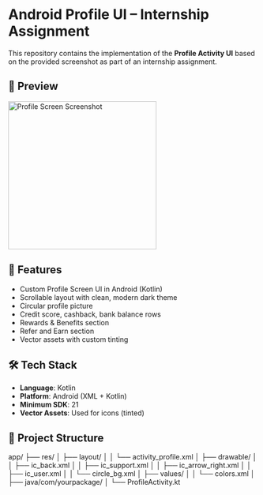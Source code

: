 # Android Profile UI – Internship Assignment

This repository contains the implementation of the **Profile Activity UI** based on the provided screenshot as part of an internship assignment.

## 📱 Preview

<img src="screenshots/screen1.jpg" width="300" alt="Profile Screen Screenshot" />

## 🚀 Features

- Custom Profile Screen UI in Android (Kotlin)
- Scrollable layout with clean, modern dark theme
- Circular profile picture
- Credit score, cashback, bank balance rows
- Rewards & Benefits section
- Refer and Earn section
- Vector assets with custom tinting

## 🛠 Tech Stack

- **Language**: Kotlin
- **Platform**: Android (XML + Kotlin)
- **Minimum SDK**: 21
- **Vector Assets**: Used for icons (tinted)

## 📂 Project Structure

app/
├── res/
│ ├── layout/
│ │ └── activity_profile.xml
│ ├── drawable/
│ │ ├── ic_back.xml
│ │ ├── ic_support.xml
│ │ ├── ic_arrow_right.xml
│ │ ├── ic_user.xml
│ │ └── circle_bg.xml
│ ├── values/
│ │ └── colors.xml
│
├── java/com/yourpackage/
│ └── ProfileActivity.kt
